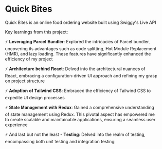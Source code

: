# Quick Bites

Quick Bites is an online food ordering website built using Swiggy's Live API

Key learnings from this project:

⚡ 𝐋𝐞𝐯𝐞𝐫𝐚𝐠𝐢𝐧𝐠 𝐏𝐚𝐫𝐜𝐞𝐥 𝐁𝐮𝐧𝐝𝐥𝐞𝐫: Explored the intricacies of Parcel bundler, uncovering its advantages such as code splitting, Hot Module Replacement (HMR), and lazy loading. These features have significantly enhanced the efficiency of my project

⚡ 𝐀𝐫𝐜𝐡𝐢𝐭𝐞𝐜𝐭𝐮𝐫𝐞 𝐛𝐞𝐡𝐢𝐧𝐝 𝐑𝐞𝐚𝐜𝐭: Delved into the architectural nuances of React, embracing a configuration-driven UI approach and refining my grasp on project structure

⚡ 𝐀𝐝𝐨𝐩𝐭𝐢𝐨𝐧 𝐨𝐟 𝐓𝐚𝐢𝐥𝐰𝐢𝐧𝐝 𝐂𝐒𝐒: Embraced the efficiency of Tailwind CSS to expedite UI design processes

⚡ 𝐒𝐭𝐚𝐭𝐞 𝐌𝐚𝐧𝐚𝐠𝐞𝐦𝐞𝐧𝐭 𝐰𝐢𝐭𝐡 𝐑𝐞𝐝𝐮𝐱: Gained a comprehensive understanding of state management using Redux. This pivotal aspect has empowered me to create scalable and maintainable applications, ensuring a seamless user experience

⚡ And last but not the least - 𝐓𝐞𝐬𝐭𝐢𝐧𝐠: Delved into the realm of testing, encompassing both unit testing and integration testing
